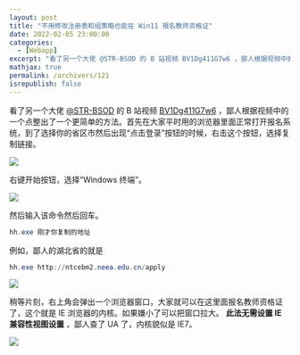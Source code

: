 ```yaml
---
layout: post
title: "不用修改注册表和组策略也能在 Win11 报名教师资格证"
date: 2022-02-05 23:00:00
categories: 
  - [Webapp]
excerpt: "看了另一个大佬 @STR-BSOD 的 B 站视频 BV1Dg411G7w6 ，鄙人根据视频中的一个点整出了一个更简单的方法。"
mathjax: true
permalink: /archivers/121
isrepublish: false
---
```


看了另一个大佬 [@STR-BSOD](https://space.bilibili.com/451475014) 的 B 站视频 [BV1Dg411G7w6](https://www.bilibili.com/video/BV1Dg411G7w6) ，鄙人根据视频中的一个点整出了一个更简单的方法。首先在大家平时用的浏览器里面正常打开报名系统，到了选择你的省区市然后出现“点击登录”按钮的时候，右击这个按钮，选择复制链接。

![](https://pic1.xuehuaimg-x.com/proxy/https://img-blog.csdnimg.cn/a02dd588c69d436f926372a8560a7996.png)

右键开始按钮，选择“Windows 终端”。

![](https://pic1.xuehuaimg-x.com/proxy/https://img-blog.csdnimg.cn/d9c038a8d0194c2cb62bf181612beef1.png)

然后输入该命令然后回车。

```powershell
hh.exe 刚才你复制的地址
```
例如，鄙人的湖北省的就是

```powershell
hh.exe http://ntcebm2.neea.edu.cn/apply
```

![](https://pic1.xuehuaimg-x.com/proxy/https://img-blog.csdnimg.cn/bb226446bd23484b86de11a791f91d45.png)

稍等片刻，右上角会弹出一个浏览器窗口，大家就可以在这里面报名教师资格证了，这个就是 IE 浏览器的内核。如果嫌小了可以把窗口拉大。 **此法无需设置 IE 兼容性视图设置** ，鄙人查了 UA 了，内核貌似是 IE7。

![](https://pic1.xuehuaimg-x.com/proxy/https://img-blog.csdnimg.cn/514d540e3a5449cc8d71e361f8bce79a.png)
